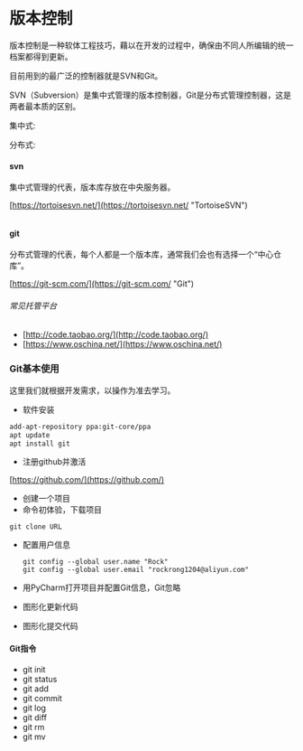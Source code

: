 # 版本控制

版本控制是一种软体工程技巧，藉以在开发的过程中，确保由不同人所编辑的统一档案都得到更新。

目前用到的最广泛的控制器就是SVN和Git。

SVN（Subversion）是集中式管理的版本控制器，Git是分布式管理控制器，这是两者最本质的区别。

集中式:

分布式:

#### svn

集中式管理的代表，版本库存放在中央服务器。

[https://tortoisesvn.net/](https://tortoisesvn.net/ "TortoiseSVN")

###### 



#### git

分布式管理的代表，每个人都是一个版本库，通常我们会也有选择一个“中心仓库”。

[https://git-scm.com/](https://git-scm.com/ "Git")



###### 常见托管平台

* [http://code.taobao.org/](http://code.taobao.org/)
* [https://www.oschina.net/](https://www.oschina.net/)



### Git基本使用

这里我们就根据开发需求，以操作为准去学习。

* 软件安装

```bash
add-apt-repository ppa:git-core/ppa
apt update
apt install git
```

* 注册github并激活

[https://github.com/](https://github.com/)

* 创建一个项目
* 命令初体验，下载项目

```
git clone URL
```

* 配置用户信息
  ```
  git config --global user.name "Rock"
  git config --global user.email "rockrong1204@aliyun.com"
  ```

* 用PyCharm打开项目并配置Git信息，Git忽略
* 图形化更新代码
* 图形化提交代码



#### Git指令

* git init
* git status
* git add
* git commit
* git log
* git diff
* git rm
* git mv









